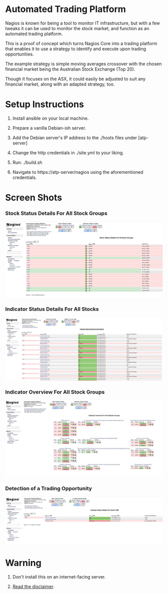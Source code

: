 # Automated Trading Platform

Nagios is known for being a tool to monitor IT infrastructure, but with a few tweaks it can be used to monitor the stock market, and function as an automated trading platform. 

This is a proof of concept which turns Nagios Core into a trading platform that enables it to use a strategy to identify and execute upon trading opportunities.

The example strategy is simple moving averages crossover with the chosen financial market being the Australian Stock Exchange (Top 20). 

Though it focuses on the ASX, it could easily be adjusted to suit any financial market, along with an adapted strategy, too.  

# Setup Instructions

1. Install ansible on your local machine.

2. Prepare a vanilla Debian-ish server.

3. Add the Debian server's IP address to the ./hosts files under [atp-server]

4. Change the http credentials in ./site.yml to your liking.

5. Run: ./build.sh

6. Navigate to https://atp-server/nagios using the aforementioned credentials.

# Screen Shots

### Stock Status Details For All Stock Groups

![alt text](https://github.com/danielneil/AutomatedTradingPlatform/blob/main/screenshots/ticker-status.JPG?raw=true)

### Indicator Status Details For All Stocks

![alt text](https://github.com/danielneil/AutomatedTradingPlatform/blob/main/screenshots/indicator-status-all-stocks.JPG?raw=true)

### Indicator Overview For All Stock Groups

![alt text](https://github.com/danielneil/AutomatedTradingPlatform/blob/main/screenshots/indicator-overview.JPG?raw=true)

### Detection of a Trading Opportunity 

![alt text](https://github.com/danielneil/AutomatedTradingPlatform/blob/main/screenshots/trading-strategy-detected.JPG?raw=true)

# Warning

1. Don't install this on an internet-facing server.

2. [Read the disclaimer](https://github.com/danielneil/AutomatedTradingPlatform/blob/main/DISCLAIMER).

